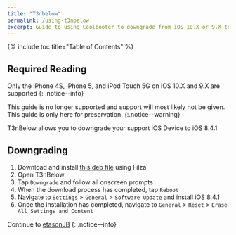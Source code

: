 ```yaml
---
title: "T3nbelow"
permalink: /using-t3nbelow
excerpt: Guide to using Coolbooter to downgrade from iOS 10.X or 9.X to 8.4.1
---
```


{% include toc title="Table of Contents" %}

## Required Reading

Only the iPhone 4S, iPhone 5, and iPod Touch 5G on iOS 10.X and 9.X are supported
{: .notice--info}

This guide is no longer supported and support will most likely not be given. This guide is only here for preservation.
{:.notice--warning}

T3nBelow allows you to downgrade your support iOS Device to iOS 8.4.1

## Downgrading

1. Download and install <a href="https://github.com/tie1r1/repo/raw/master/debs/t3nbelow.deb" target="_blank">this deb file</a> using Filza
1. Open T3nBelow
1. Tap `Downgrade` and follow all onscreen prompts
1. When the download process has completed, tap `Reboot`
1. Navigate to `Settings` > `General` > `Software Update` and install iOS 8.4.1
1. Once the installation has completed, navigate to `General` > `Reset` > `Erase All Settings and Content`

Continue to [etasonJB](install-etasonjb)
{: .notice--info}



